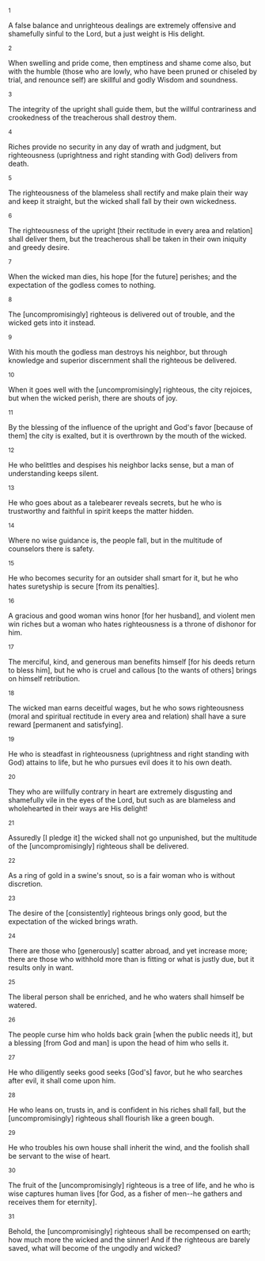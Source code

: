 <sup>1</sup> 

A false balance and unrighteous dealings are extremely offensive and shamefully sinful to the Lord, but a just weight is His delight. 

<sup>2</sup> 

When swelling and pride come, then emptiness and shame come also, but with the humble (those who are lowly, who have been pruned or chiseled by trial, and renounce self) are skillful and godly Wisdom and soundness. 

<sup>3</sup> 

The integrity of the upright shall guide them, but the willful contrariness and crookedness of the treacherous shall destroy them. 

<sup>4</sup> 

Riches provide no security in any day of wrath and judgment, but righteousness (uprightness and right standing with God) delivers from death. 

<sup>5</sup> 

The righteousness of the blameless shall rectify and make plain their way and keep it straight, but the wicked shall fall by their own wickedness. 

<sup>6</sup> 

The righteousness of the upright [their rectitude in every area and relation] shall deliver them, but the treacherous shall be taken in their own iniquity and greedy desire. 

<sup>7</sup> 

When the wicked man dies, his hope [for the future] perishes; and the expectation of the godless comes to nothing. 

<sup>8</sup> 

The [uncompromisingly] righteous is delivered out of trouble, and the wicked gets into it instead. 

<sup>9</sup> 

With his mouth the godless man destroys his neighbor, but through knowledge and superior discernment shall the righteous be delivered. 

<sup>10</sup> 

When it goes well with the [uncompromisingly] righteous, the city rejoices, but when the wicked perish, there are shouts of joy. 

<sup>11</sup> 

By the blessing of the influence of the upright and God's favor [because of them] the city is exalted, but it is overthrown by the mouth of the wicked. 

<sup>12</sup> 

He who belittles and despises his neighbor lacks sense, but a man of understanding keeps silent. 

<sup>13</sup> 

He who goes about as a talebearer reveals secrets, but he who is trustworthy and faithful in spirit keeps the matter hidden. 

<sup>14</sup> 

Where no wise guidance is, the people fall, but in the multitude of counselors there is safety. 

<sup>15</sup> 

He who becomes security for an outsider shall smart for it, but he who hates suretyship is secure [from its penalties]. 

<sup>16</sup> 

A gracious and good woman wins honor [for her husband], and violent men win riches but a woman who hates righteousness is a throne of dishonor for him. 

<sup>17</sup> 

The merciful, kind, and generous man benefits himself [for his deeds return to bless him], but he who is cruel and callous [to the wants of others] brings on himself retribution. 

<sup>18</sup> 

The wicked man earns deceitful wages, but he who sows righteousness (moral and spiritual rectitude in every area and relation) shall have a sure reward [permanent and satisfying]. 

<sup>19</sup> 

He who is steadfast in righteousness (uprightness and right standing with God) attains to life, but he who pursues evil does it to his own death. 

<sup>20</sup> 

They who are willfully contrary in heart are extremely disgusting and shamefully vile in the eyes of the Lord, but such as are blameless and wholehearted in their ways are His delight! 

<sup>21</sup> 

Assuredly [I pledge it] the wicked shall not go unpunished, but the multitude of the [uncompromisingly] righteous shall be delivered. 

<sup>22</sup> 

As a ring of gold in a swine's snout, so is a fair woman who is without discretion. 

<sup>23</sup> 

The desire of the [consistently] righteous brings only good, but the expectation of the wicked brings wrath. 

<sup>24</sup> 

There are those who [generously] scatter abroad, and yet increase more; there are those who withhold more than is fitting or what is justly due, but it results only in want. 

<sup>25</sup> 

The liberal person shall be enriched, and he who waters shall himself be watered. 

<sup>26</sup> 

The people curse him who holds back grain [when the public needs it], but a blessing [from God and man] is upon the head of him who sells it. 

<sup>27</sup> 

He who diligently seeks good seeks [God's] favor, but he who searches after evil, it shall come upon him. 

<sup>28</sup> 

He who leans on, trusts in, and is confident in his riches shall fall, but the [uncompromisingly] righteous shall flourish like a green bough. 

<sup>29</sup> 

He who troubles his own house shall inherit the wind, and the foolish shall be servant to the wise of heart. 

<sup>30</sup> 

The fruit of the [uncompromisingly] righteous is a tree of life, and he who is wise captures human lives [for God, as a fisher of men--he gathers and receives them for eternity]. 

<sup>31</sup> 

Behold, the [uncompromisingly] righteous shall be recompensed on earth; how much more the wicked and the sinner! And if the righteous are barely saved, what will become of the ungodly and wicked?